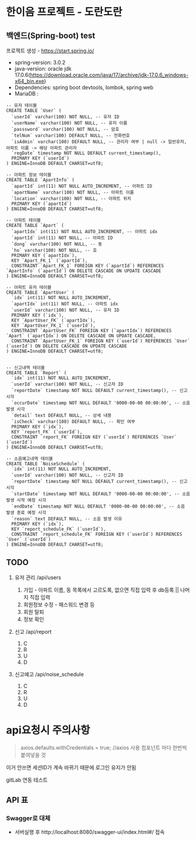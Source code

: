 # 한이음 프로젝트 - 도란도란
## 백엔드(Spring-boot) test

프로젝트 생성 - https://start.spring.io/
- spring-version: 3.0.2
- java-version: oracle jdk 17.0.6(https://download.oracle.com/java/17/archive/jdk-17.0.6_windows-x64_bin.exe)
- Dependencies: spring boot devtools, lombok, spring web
- MariaDB : 
```
-- 유저 테이블
CREATE TABLE `User` (
  `userId` varchar(100) NOT NULL, -- 유저 ID
  `userName` varchar(100) NOT NULL, -- 유저 이름
  `passsword` varchar(100) NOT NULL, -- 암호
  `telNum` varchar(100) DEFAULT NULL, -- 전화번호
  `isAdmin` varchar(100) DEFAULT NULL, -- 관리자 여부 | null -> 일반유저, 아파트 이름 -> 해당 아파트 관리자
  `regDate` timestamp NOT NULL DEFAULT current_timestamp(),
  PRIMARY KEY (`userId`)
) ENGINE=InnoDB DEFAULT CHARSET=utf8;

-- 아파트 정보 테이블
CREATE TABLE `ApartInfo` (
  `apartId` int(11) NOT NULL AUTO_INCREMENT, -- 아파트 ID
  `apartName` varchar(100) NOT NULL, -- 아파트 이름
  `location` varchar(100) NOT NULL, -- 아파트 위치
  PRIMARY KEY (`apartId`)
) ENGINE=InnoDB DEFAULT CHARSET=utf8;

-- 아파트 테이블
CREATE TABLE `Apart` (
  `apartIdx` int(11) NOT NULL AUTO_INCREMENT, -- 아파트 idx
  `apartId` int(11) NOT NULL, -- 아파트 ID
  `dong` varchar(100) NOT NULL, -- 동
  `ho` varchar(100) NOT NULL, -- 호
  PRIMARY KEY (`apartIdx`),
  KEY `Apart_FK_1` (`apartId`),
  CONSTRAINT `Apart_FK_1` FOREIGN KEY (`apartId`) REFERENCES `ApartInfo` (`apartId`) ON DELETE CASCADE ON UPDATE CASCADE
) ENGINE=InnoDB DEFAULT CHARSET=utf8;

-- 아파트 유저 테이블
CREATE TABLE `ApartUser` (
  `idx` int(11) NOT NULL AUTO_INCREMENT,
  `apartIdx` int(11) NOT NULL, -- 아파트 idx
  `userId` varchar(100) NOT NULL, -- 유저 ID
  PRIMARY KEY (`idx`),
  KEY `ApartUser_FK` (`apartIdx`),
  KEY `ApartUser_FK_1` (`userId`),
  CONSTRAINT `ApartUser_FK` FOREIGN KEY (`apartIdx`) REFERENCES `Apart` (`apartIdx`) ON DELETE CASCADE ON UPDATE CASCADE,
  CONSTRAINT `ApartUser_FK_1` FOREIGN KEY (`userId`) REFERENCES `User` (`userId`) ON DELETE CASCADE ON UPDATE CASCADE
) ENGINE=InnoDB DEFAULT CHARSET=utf8;


-- 신고내역 테이블
CREATE TABLE `Report` (
  `idx` int(11) NOT NULL AUTO_INCREMENT,
  `userId` varchar(100) NOT NULL, -- 신고자 ID
  `reportDate` timestamp NOT NULL DEFAULT current_timestamp(), -- 신고 시각
  `occurDate` timestamp NOT NULL DEFAULT '0000-00-00 00:00:00', -- 소음 발생 시각
  `detail` text DEFAULT NULL, -- 상세 내용
  `isCheck` varchar(100) DEFAULT NULL, -- 확인 여부
  PRIMARY KEY (`idx`),
  KEY `report_FK` (`userId`),
  CONSTRAINT `report_FK` FOREIGN KEY (`userId`) REFERENCES `User` (`userId`)
) ENGINE=InnoDB DEFAULT CHARSET=utf8;

-- 소음예고내역 테이블
CREATE TABLE `NoiseSchedule` (
  `idx` int(11) NOT NULL AUTO_INCREMENT,
  `userId` varchar(100) NOT NULL, -- 신고자 ID
  `reportDate` timestamp NOT NULL DEFAULT current_timestamp(), -- 신고 시각
  `startDate` timestamp NOT NULL DEFAULT '0000-00-00 00:00:00', -- 소음 발생 시작 예정 시각
  `endDate` timestamp NOT NULL DEFAULT '0000-00-00 00:00:00', -- 소음 발생 종료 예정 시각
  `reason` text DEFAULT NULL, -- 소음 발생 이유
  PRIMARY KEY (`idx`),
  KEY `report_schedule_FK` (`userId`),
  CONSTRAINT `report_schedule_FK` FOREIGN KEY (`userId`) REFERENCES `User` (`userId`)
) ENGINE=InnoDB DEFAULT CHARSET=utf8;
```

## TODO
1. 유저 관리 /api/users
   1. 가입 - 아파트 이름, 동 목록에서 고르도록, 없으면 직접 입력 후 db등록 || 나머지 직접 입력
   2. 회원정보 수정 - 패스워드 변경 등
   3. 회원 탈퇴
   4. 정보 확인
2. 신고 /api/report
   1. C
   2. R
   3. U
   4. D

3. 신고예고 /api/noise_schedule
   1. C
   2. R
   3. U
   4. D


# api요청시 주의사항
> axios.defaults.withCredentials = true; //axios 사용 컴포넌트 마다 한번씩 붙여넣을 것

이거 안쓰면 세션ID가 계속 바뀌기 때문에 로그인 유지가 안됨

gitLab 연동 테스트

## API 표
### Swagger로 대체
- 서버실행 후 http://localhost:8080/swagger-ui/index.html#/ 접속